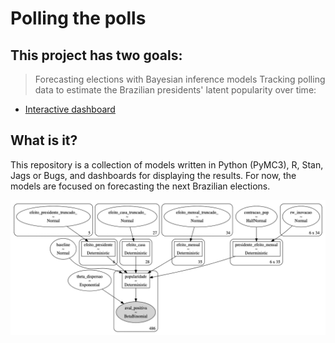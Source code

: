 Polling the polls
=============================================================================================================

## This project has two goals: 
> Forecasting elections with Bayesian inference models
> Tracking polling data to estimate the Brazilian presidents' latent popularity over time:
  - [Interactive dashboard](https://www.jota.info/popularidade)

## What is it?
This repository is a collection of models written in Python (PyMC3), R, Stan, Jags or Bugs, and dashboards for displaying the results. For now, the models are focused on forecasting the next Brazilian elections.
 
 <img src="assets/popularidade_hierarquica_zerosum.png" width="800px" align="center" />

